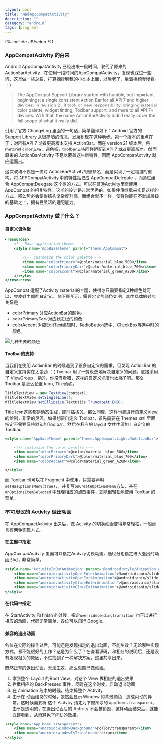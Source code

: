 ```yaml
---
layout: post
title: "用好AppCompatActivity"
description: ""
category: "android"
tags: [program]
---
```

{% include JB/setup %}

### AppCompatActivity 的由来

Android AppCompatActivity 已经出来一段时间，取代了原来的 ActionBarActivity，在使用一段时间的AppCompatActivity，发现也踩过一些坑，这里做一些总结，打算摘抄到我的小本本上面，以后老了，坐着摇椅慢慢看。 ：）

<!--break-->

> The AppCompat Support Library started with humble, but important beginnings: a single consistent Action Bar for all API 7 and higher devices. In revision 21, it took on new responsibility: bringing material color palette, widget tinting, Toolbar support, and more to all API 7+ devices. With that, the name ActionBarActivity didn’t really cover the full scope of what it really did.

引用了官方 ChangeLog 里面的一句话，简单翻译如下：Android 官方的 Support Library 从很简陋的情况，发展到现在这种地步。第一个版本的重点在于：对所有API 7 或者更高版本支持 ActionBar。而在 version 21 版本后，将material color支持，调色板，toolbar支持同样适配到API 7 或者更高版本。然而原来的 ActionBarActivity 不足以覆盖这些新特性，因而 AppCompatActivity 就应运而出。

这次改动不仅是一次对 ActionBarActivity的重命名，而是实现了一定程度的重构。将 APPCompatActivity 中的特性抽取成 AppCompatDelegate ，而通过组合 AppCompatDelegate 这个类的方式，可以在普通Activity里面使用 AppCompat 的相关特性。这样的设计是非常优秀的，如果使用继承来实现这样的方式，那么势必会使得结构复杂度升高，而组合就不一样，使得你能在不增加层级的基础之上，拥有更灵活的适配能力。

### AppCompatActivity 做了什么？

#### 自定义调色板

```xml
<resources>
    <!-- Base application theme. -->
    <style name="AppBaseTheme" parent="Theme.AppCompat">
 
        <!-- customize the color palette -->
        <item name="colorPrimary">@color/material_blue_500</item>
        <item name="colorPrimaryDark">@color/material_blue_700</item>
        <item name="colorAccent">@color/material_green_A200</item>
    </style>
</resources>
```

AppCompat 适配了Activity material的主题，使得你只需要指定3种颜色就可以，完成对主题的自定义。
如下图所示，需要定义的颜色如图，其中具体的对应关系是：

* colorPrimary 对应ActionBar的颜色。
* colorPrimaryDark对应状态栏的颜色
* colorAccent 对应EditText编辑时、RadioButton选中、CheckBox等选中时的颜色。

![几种主要的颜色](http://www.jcodecraeer.com/uploads/20150430/1430371625123828.png)

#### Toolbar的支持

当我们在使用 ActionBar 的时候遇到了很多自定义的需求，但发现 ActionBar 的自定义支持实在太差劲 ：(
Toolbar 用了一劳永逸地解决自定义的问题，直接采用了 ViewGroup，是的，你没有看错，这样的自定义程度也太强了吧。那么 Toolbar 是怎么设置 Icon, Title的呢。

```java
TitleTextView = new TextView(context);
mTitleTextView.setSingleLine();
mTitleTextView.setEllipsize(TextUtils.TruncateAt.END);
```
Title Icon这些都是动态生成，即时插拔的。那么同理，这样也能进行自定义View的绘制，非常的灵活。如果想要自定义 Toolbar，首先需要在 Themes.xml 里面指定不需要系统默认的Toolbar，然后在相应的 layout 文件中添加上自定义的 Toolbar.

```xml
<style name="AppBaseTheme" parent="Theme.AppCompat.Light.NoActionBar">

	<!-- customize the color palette -->
	<item name="colorPrimary">@color/material_blue_500</item>
	<item name="colorPrimaryDark">@color/material_blue_700</item>
	<item name="colorAccent">@color/material_green_A200</item>

</style>
```

而 Toolbar 也可以在 Fragment 中使用，只需要声明`setHasOptionsMenu(true);`，并复写`onCreateOptionsMenu`方法，并在 `onOptionsItemSelected` 中处理相应的点击事件，就能很轻松地使用 Toolbar 的菜单。

### 不可思议的 Activity 退出动画

在 AppCompactActivity 出来后，做 Activity 的切换动画变得非常轻松，一般而言有两种实现方式。

#### 在主题中指定

<item name="android:windowAnimationStyle"></item> AppCompatActivity 里面可以指定Activity切换动画，通过分别指定进入退出的动画即可，非常简单。

```xml
<style name="ActivityInOutAnimation" parent="@android:style/Animation.Activity">
	<item name="android:activityOpenEnterAnimation">@android:anim/slide_in_left</item>
	<item name="android:activityOpenExitAnimation">@android:anim/slide_out_right</item>
	<item name="android:activityCloseEnterAnimation">@android:anim/slide_in_left</item>
	<item name="android:activityCloseExitAnimation">@android:anim/slide_out_right</item>
</style>
```

#### 在代码中指定

在 StartActivity 和 finish 的时候，指定`overridependingtransition` 也可以进行相应的动画，代码非常简单，各位可以自行 Google.

#### 兼容的退出动画

各位在实际的操作过后，可能还是发现指定的退出动画，不能生效？无论哪种实现方式，都不能很好的工作？这是为什么了？在查看源码，和相应的说明后，还是没有发现相关的原因，不过找到了一种解决方案，这里共享出来。

既然正常的退出动画，无法生效，那么就自己做动画。

1. 拿到整个 Layout 的Root View，对这个 View 做相应的退出效果
2. 拦截相应的 BackPressed 事件，同时在这个时候，启动退出动画
3. 在 Animation 结束的时候，结束掉整个 Activity
4. 由于在 动画结束的时候，依然会显示 Window 的背景颜色，造成闪动的异常。这时候需要将 这个 Activity 指定为下图所示的 `AppTheme.Transparent`，由于是透明的，在退出动画后的 Activity 不会被销毁，这样动画结束后，就能立即看到，从而避免了闪动的效果。

```xml
<style name="AppTheme.Transparent">
	<item name="android:windowBackground">@color/transparent</item>
	<item name="android:windowIsTranslucent">true</item>
</style>
```
